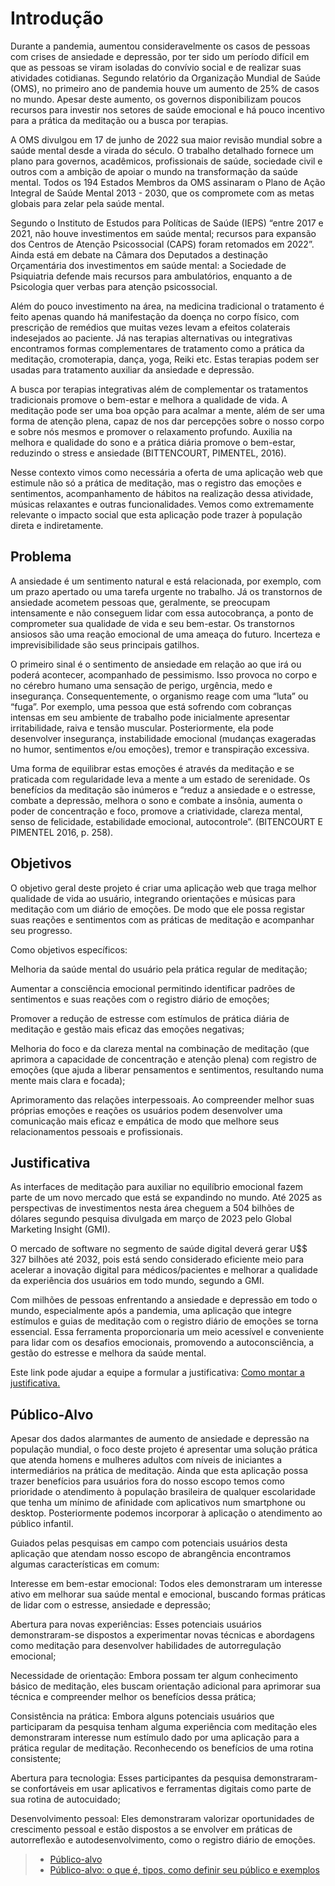 # Introdução

Durante a pandemia, aumentou consideravelmente os casos de pessoas com crises de ansiedade e depressão, por ter sido um período difícil em que as pessoas se viram isoladas do convívio social e de realizar suas atividades cotidianas. Segundo relatório da Organização Mundial de Saúde (OMS), no primeiro ano de pandemia houve um aumento de 25% de casos no mundo. Apesar deste aumento, os governos disponibilizam poucos recursos para investir nos setores de saúde emocional e há pouco incentivo para a prática da meditação ou a busca por terapias. 

A OMS divulgou em 17 de junho de 2022 sua maior revisão mundial sobre a saúde mental desde a virada do século. O trabalho detalhado fornece um plano para governos, acadêmicos, profissionais de saúde, sociedade civil e outros com a ambição de apoiar o mundo na transformação da saúde mental. Todos os 194 Estados Membros da OMS assinaram o Plano de Ação Integral de Saúde Mental 2013 - 2030, que os compromete com as metas globais para zelar pela saúde mental.  

Segundo o Instituto de Estudos para Políticas de Saúde (IEPS) “entre 2017 e 2021, não houve investimentos em saúde mental; recursos para expansão dos Centros de Atenção Psicossocial (CAPS) foram retomados em 2022”. Ainda está em debate na Câmara dos Deputados a destinação Orçamentária dos investimentos em saúde mental: a Sociedade de Psiquiatria defende mais recursos para ambulatórios, enquanto a de Psicologia quer verbas para atenção psicossocial. 

Além do pouco investimento na área, na medicina tradicional o tratamento é feito apenas quando há manifestação da doença no corpo físico, com prescrição de remédios que muitas vezes levam a efeitos colaterais indesejados ao paciente. Já nas terapias alternativas ou integrativas encontramos formas complementares de tratamento como a prática da meditação, cromoterapia, dança, yoga, Reiki etc. Estas terapias podem ser usadas para tratamento auxiliar da ansiedade e depressão. 

A busca por terapias integrativas além de complementar os tratamentos tradicionais promove o bem-estar e melhora a qualidade de vida. A meditação pode ser uma boa opção para acalmar a mente, além de ser uma forma de atenção plena, capaz de nos dar percepções sobre o nosso corpo e sobre nós mesmos e promover o relaxamento profundo. Auxilia na melhora e qualidade do sono e a prática diária promove o bem-estar, reduzindo o stress e ansiedade (BITTENCOURT, PIMENTEL, 2016). 

Nesse contexto vimos como necessária a oferta de uma aplicação web que estimule não só a prática de meditação, mas o registro das emoções e sentimentos, acompanhamento de hábitos na realização dessa atividade, músicas relaxantes e outras funcionalidades. Vemos como extremamente relevante o impacto social que esta aplicação pode trazer à população direta e indiretamente. 

## Problema
A ansiedade é um sentimento natural e está relacionada, por exemplo, com um prazo apertado ou uma tarefa urgente no trabalho. Já os transtornos de ansiedade acometem pessoas que, geralmente, se preocupam intensamente e não conseguem lidar com essa autocobrança, a ponto de comprometer sua qualidade de vida e seu bem-estar. Os transtornos ansiosos são uma reação emocional de uma ameaça do futuro. Incerteza e imprevisibilidade são seus principais gatilhos.  

O primeiro sinal é o sentimento de ansiedade em relação ao que irá ou poderá acontecer, acompanhado de pessimismo. Isso provoca no corpo e no cérebro humano uma sensação de perigo, urgência, medo e insegurança. Consequentemente, o organismo reage com uma “luta” ou “fuga”. Por exemplo, uma pessoa que está sofrendo com cobranças intensas em seu ambiente de trabalho pode inicialmente apresentar irritabilidade, raiva e tensão muscular. Posteriormente, ela pode desenvolver insegurança, instabilidade emocional (mudanças exageradas no humor, sentimentos e/ou emoções), tremor e transpiração excessiva. 

Uma forma de equilibrar estas emoções é através da meditação e se praticada com regularidade leva a mente a um estado de serenidade. Os benefícios da meditação são inúmeros e “reduz a ansiedade e o estresse, combate a depressão, melhora o sono e combate a insônia, aumenta o poder de concentração e foco, promove a criatividade, clareza mental, senso de felicidade, estabilidade emocional, autocontrole”. (BITENCOURT E PIMENTEL 2016, p. 258). 




## Objetivos

O objetivo geral deste projeto é criar uma aplicação web que traga melhor qualidade de vida ao usuário, integrando orientações e músicas para meditação com um diário de emoções. De modo que ele possa registar suas reações e sentimentos com as práticas de meditação e acompanhar seu progresso.  

Como objetivos específicos:  

Melhoria da saúde mental do usuário pela prática regular de meditação; 

Aumentar a consciência emocional permitindo identificar padrões de sentimentos e suas reações com o registro diário de emoções; 

Promover a redução de estresse com estímulos de prática diária de meditação e gestão mais eficaz das emoções negativas; 

Melhoria do foco e da clareza mental na combinação de meditação (que aprimora a capacidade de concentração e atenção plena) com registro de emoções (que ajuda a liberar pensamentos e sentimentos, resultando numa mente mais clara e focada); 

Aprimoramento das relações interpessoais. Ao compreender melhor suas próprias emoções e reações os usuários podem desenvolver uma comunicação mais eficaz e empática de modo que melhore seus relacionamentos pessoais e profissionais.
 

## Justificativa

As interfaces de meditação para auxiliar no equilíbrio emocional fazem parte de um novo mercado que está se expandindo no mundo. Até 2025 as perspectivas de investimentos nesta área cheguem a 504 bilhões de dólares segundo pesquisa divulgada em março de 2023 pelo Global Marketing Insight (GMI).

O mercado de software no segmento de saúde digital deverá gerar U$$ 327 bilhões até 2032, pois está sendo considerado eficiente meio para acelerar a inovação digital para médicos/pacientes e melhorar a qualidade da experiência dos usuários em todo mundo, segundo a GMI. 

Com milhões de pessoas enfrentando a ansiedade e depressão em todo o mundo, especialmente após a pandemia, uma aplicação que integre estímulos e guias de meditação com o registro diário de emoções se torna essencial. Essa ferramenta proporcionaria um meio acessível e conveniente para lidar com os desafios emocionais, promovendo a autoconsciência, a gestão do estresse e melhora da saúde mental.

Este link pode ajudar a equipe a formular a justificativa: [Como montar a justificativa.](https://guiadamonografia.com.br/como-montar-justificativa-do-tcc/)

## Público-Alvo

Apesar dos dados alarmantes de aumento de ansiedade e depressão na população mundial, o foco deste projeto é apresentar uma solução prática que atenda homens e mulheres adultos com níveis de iniciantes a intermediários na prática de meditação. Ainda que esta aplicação possa trazer benefícios para usuários fora do nosso escopo temos como prioridade o atendimento à população brasileira de qualquer escolaridade que tenha um mínimo de afinidade com aplicativos num smartphone ou desktop.  Posteriormente podemos incorporar à aplicação o atendimento ao público infantil.  

 

Guiados pelas pesquisas em campo com potenciais usuários desta aplicação que atendam nosso escopo de abrangência encontramos algumas características em comum:  

Interesse em bem-estar emocional: Todos eles demonstraram um interesse ativo em melhorar sua saúde mental e emocional, buscando formas práticas de lidar com o estresse, ansiedade e depressão; 

Abertura para novas experiências: Esses potenciais usuários demonstraram-se dispostos a experimentar novas técnicas e abordagens como meditação para desenvolver habilidades de autorregulação emocional; 

Necessidade de orientação: Embora possam ter algum conhecimento básico de meditação, eles buscam orientação adicional para aprimorar sua técnica e compreender melhor os benefícios dessa prática; 

Consistência na prática: Embora alguns potenciais usuários que participaram da pesquisa tenham alguma experiência com meditação eles demonstraram interesse num estímulo dado por uma aplicação para a prática regular de meditação. Reconhecendo os benefícios de uma rotina consistente; 

Abertura para tecnologia: Esses participantes da pesquisa demonstraram-se confortáveis em usar aplicativos e ferramentas digitais como parte de sua rotina de autocuidado; 

Desenvolvimento pessoal: Eles demonstraram valorizar oportunidades de crescimento pessoal e estão dispostos a se envolver em práticas de autorreflexão e autodesenvolvimento, como o registro diário de emoções. 

 

> - [Público-alvo](https://blog.hotmart.com/pt-br/publico-alvo/)
> - [Público-alvo: o que é, tipos, como definir seu público e exemplos](https://klickpages.com.br/blog/publico-alvo-o-que-e/)

